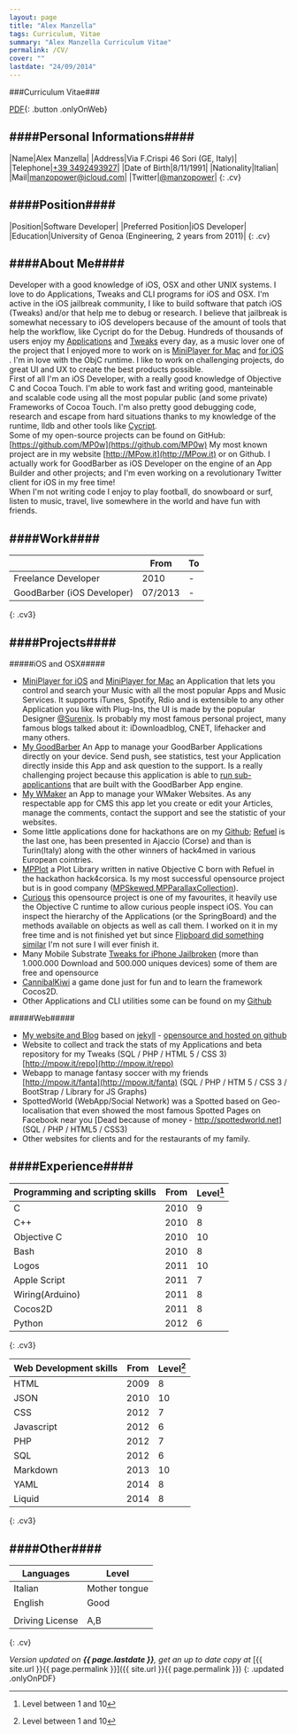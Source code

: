 ```yaml
---
layout: page
title: "Alex Manzella"
tags: Curriculum, Vitae
summary: "Alex Manzella Curriculum Vitae"
permalink: /CV/
cover: ""
lastdate: "24/09/2014"
---
```


<style>

.cv,.cv3{
    width: 100%;
}

.cv thead,.cv3 thead{
    text-align: left;
}

.cv td{
    width: 50%;
}

.cv3 td:nth-child(2),.cv3 td:nth-child(3),.cv3 th:nth-child(2),.cv3 th:nth-child(3){
    width: 80px;
    text-align: right;
}

.onlyOnPDF{
    display: none;
}

@media print {
    body {
        font-family: Helvetica, Arial, sans-serif;
    }

    footer,.site-header{
        display:none;
    }
    
    .onlyOnPDF{
        display: block;
    }

    .onlyOnWeb{
        display: none;
    }
}

.headerImageWrapper{
  display:none;
}

.updated{
    margin-top:50px;
    margin-bottom:-50px;
}
</style>

###Curriculum Vitae###

[PDF]({{site.url}}/CV.pdf "CV"){: .button .onlyOnWeb}


####Personal Informations####
----------

|Name|Alex Manzella|
|Address|Via F.Crispi 46 Sori (GE, Italy)|
|Telephone|[+39 3492493927](tel://+393492493927)|
|Date of Birth|8/11/1991|
|Nationality|Italian|
|Mail|[manzopower@icloud.com](mailto:manzopower@icloud.com)|
|Twitter|[@manzopower](http://twitter.com/manzopower)|
{: .cv}

####Position####
----------

|Position|Software Developer|
|Preferred Position|iOS Developer|
|Education|University of Genoa (Engineering, 2 years from 2011)|
{: .cv}

####About Me####
----------

Developer with a good knowledge of iOS, OSX and other UNIX systems.
I love to do Applications, Tweaks and CLI programs for iOS and OSX.
I'm active in the iOS jailbreak community, I like to build software that patch iOS (Tweaks) and/or that help me to debug or research. I believe that jailbreak is somewhat necessary to iOS developers because of the amount of tools that help the workflow, like Cycript do for the Debug.
Hundreds of thousands of users enjoy my [Applications](http://mpow.it/Apps) and [Tweaks](http://mpow.it/Tweaks) every day, as a music lover one of the project that I enjoyed more to work on is [MiniPlayer for Mac](http://mpow.it/MiniPlayer-Mac) and [for iOS](http://mpow.it/Tweaks) .
I'm in love with the ObjC runtime. I like to work on challenging projects, do great UI and UX to create the best products possible.  
First of all I'm an iOS Developer, with a really good knowledge of Objective C and Cocoa Touch. I'm able to work fast and writing good, manteinable and scalable code using all the most popular public (and some private) Frameworks of Cocoa Touch. I'm also pretty good debugging code, research and escape from hard situations thanks to my knowledge of the runtime, lldb and other tools like [Cycript](http://cycript.org).  
Some of my open-source projects can be found on GitHub: [https://github.com/MP0w](https://github.com/MP0w)
My most known project are in my website [http://MPow.it](http://MPow.it) or on Github.
I actually work for GoodBarber as iOS Developer on the engine of an App Builder and other projects; and I'm even working on a revolutionary Twitter client for iOS in my free time!  
When I'm not writing code I enjoy to play football, do snowboard or surf, listen to music, travel, live somewhere in the world and have fun with friends.

####Work####
----------

||From|To|
|-----|----|-----------|
|Freelance Developer|2010|-|
|GoodBarber (iOS Developer)|07/2013|-|
{: .cv3}

####Projects####
----------

#####iOS and OSX#####

- [MiniPlayer for iOS](http://mpow.it/Tweaks) and [MiniPlayer for Mac](http://mpow.it/MiniPlayer-Mac) an Application that lets you control and search your Music with all the most popular Apps and Music Services. It supports iTunes, Spotify, Rdio and is extensible to any other Application you like with Plug-Ins, the UI is made by the popular Designer [@Surenix](http://twitter.com/surenix). Is probably my most famous personal project, many famous blogs talked about it: iDownloadblog, CNET, lifehacker and many others. 
- [My GoodBarber](http://mpow.it/Apps) An App to manage your GoodBarber Applications directly on your device. Send push, see statistics, test your Application directly inside this App and ask question to the support. Is a really challenging project because this application is able to [run sub-applicantions](https://twitter.com/ManzoPower/status/489423498209918976/photo/1) that are built with the GoodBarber App engine.
- [My WMaker](http://mpow.it/Apps) an App to manage your WMaker Websites. As any respectable app for CMS this app let you create or edit your Articles, manage the comments, contact the support and see the statistic of your websites.
- Some little applications done for hackathons are on my [Github](https://github.com/MP0w); [Refuel](https://github.com/MP0w/h4c) is the last one, has been presented in Ajaccio (Corse) and than is Turin(Italy) along with the other winners of hack4med in various European cointries.
- [MPPlot](https://github.com/MP0w/MPPlot) a Plot Library written in native Objective C born with Refuel in the hackathon hack4corsica. Is my most successful opensource project but is in good company ([MPSkewed](https://github.com/MP0w/MPSkewed),[MPParallaxCollection](https://github.com/MP0w/MPParallaxCollection)).
- [Curious](https://github.com/MP0w/Curious) this opensource project is one of my favourites, it heavily use the Objective C runtime to allow curious people inspect iOS. You can inspect the hierarchy of the Applications (or the SpringBoard) and the methods available on objects as well as call them. I worked on it in my free time and is not finished yet but since [Flipboard did something similar](https://github.com/Flipboard/FLEX) I'm not sure I will ever finish it.
- Many Mobile Substrate [Tweaks for iPhone Jailbroken](http://mpow.it/Tweaks) (more than 1.000.000 Download and 500.000 uniques devices) some of them are free and opensource
- [CannibalKiwi](http://mpow.it/Apps) a game done just for fun and to learn the framework Cocos2D.
- Other Applications and CLI utilities some can be found on my [Github](https://github.com/MP0w)



#####Web#####

- [My website and Blog](http://mpow.it) based on [jekyll](http://jekyllrb.com) - [opensource and hosted on github](https://github.com/MP0w/MP0w.github.io)  
- Website to collect and track the stats of my Applications and beta repository for my Tweaks (SQL / PHP / HTML 5 / CSS 3) [http://mpow.it/repo](http://mpow.it/repo)
- Webapp to manage fantasy soccer with my friends [http://mpow.it/fanta](http://mpow.it/fanta) (SQL / PHP / HTM 5 / CSS 3 / BootStrap / Library for JS Graphs)
- SpottedWorld (WebApp/Social Network) was a Spotted based on Geo-localisation that even showed the most famous Spotted Pages on Facebook near you [Dead because of money - http://spottedworld.net] (SQL / PHP / HTML5 / CSS3)
- Other websites for clients and for the restaurants of my family.

####Experience####
----------

|Programming and scripting skills|From|Level[^1]|
|--------------------------------|----|-----------|
|C|2010|9|
|C++|2010|8|
|Objective C|2010|10|
|Bash|2010|8|
|Logos|2011|10|
|Apple Script|2011|7|
|Wiring(Arduino)|2011|8|
|Cocos2D|2011|8|
|Python|2012|6|
{: .cv3}

|Web Development skills|From|Level[^1]|
|----------------------|----|-----------|
|HTML|2009|8|
|JSON|2010|10|
|CSS|2012|7|
|Javascript|2012|6|
|PHP|2012|7|
|SQL|2012|6|
|Markdown|2013|10|
|YAML|2014|8|
|Liquid|2014|8|
{: .cv3}


####Other####
----------

|Languages|Level|
|---------|-----|
|Italian|Mother tongue|
|English|Good|
|||
|Driving License|A,B|
{: .cv}


*Version updated on **{{ page.lastdate }}**, get an up to date copy at* [{{ site.url }}{{ page.permalink }}]({{ site.url }}{{ page.permalink }})
{: .updated .onlyOnPDF}


[^1]: Level between 1 and 10

